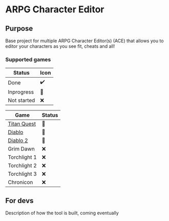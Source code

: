 # ARPG Character Editor

## Purpose
Base project for multiple ARPG Character Editor(s) (ACE) that allows you to editor your characters as you see fit, cheats and all!

### Supported games
|Status|Icon|
|-|-|
|Done|:heavy_check_mark:|
|Inprogress|:construction:|
|Not started|:x:|

|Game|Status|
|-|-|
|[Titan Quest](https://github.com/Stromner/TQCharacterEditor)|:construction:|
|[Diablo](https://github.com/Stromner/ACE-Diablo1)|:construction:|
|[Diablo 2](https://github.com/Stromner/ACE-Diablo2)|:construction:|
|Grim Dawn|:x:|
|Torchlight 1|:x:|
|Torchlight 2|:x:|
|Torchlight 3|:x:|
|Chronicon|:x:|

## For devs
Description of how the tool is built, coming eventually
